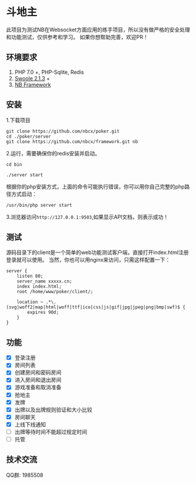 # 斗地主

此项目为测试NB在Websocket方面应用的练手项目，所以没有做严格的安全处理和功能测试，仅供参考和学习。
如果你想帮助完善，欢迎PR！

## 环境要求

1. PHP 7.0 +, PHP-Sqlite, Redis
2. [Swoole 2.1.3](https://github.com/swoole/swoole-src/releases) +
3. [NB Framework](https://github.com/swoole/swoole-src/releases)


## 安装

1.下载项目
```shell
git clone https://github.com/nbcx/poker.git
cd ./poker/server
git clone https://github.com/nbcx/framework.git nb
```
2.运行，需要确保你的redis安装并启动。
```shell
cd bin

./server start
```
根据你的php安装方式，上面的命令可能执行错误，你可以用你自己完整的php路径方式启动：
```shell
/usr/bin/php server start
```

3.浏览器访问`http://127.0.0.1:9503`,如果显示API文档，则表示成功！


## 测试
源码目录下的client是一个简单的web功能测试客户端，直接打开index.html注册登录就可以使用。
当然，你也可以用nginx来访问，只需这样配置一下：
```
server {
    listen 80;
    server_name xxxxx.cn;
    index index.html;
    root /home/www/poker/client/;

    location ~ .*\.(svg|woff2|map|html|woff|ttf|ico|css|js|gif|jpg|jpeg|png|bmp|swf)$ {
        expires 90d;
    }
}
```

## 功能

- [x] 登录注册
- [x] 房间列表
- [x] 创建房间和密码房间
- [x] 进入房间和退出房间
- [x] 游戏准备和取消准备
- [x] 抢地主
- [x] 发牌
- [x] 出牌以及出牌规则验证和大小比较
- [x] 房间聊天
- [x] 上线下线通知
- [ ] 出牌等待时间不能超过规定时间
- [ ] 托管

## 技术交流

QQ群: 1985508